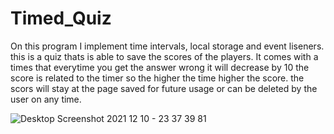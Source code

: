 # Timed_Quiz
On this program I implement time intervals, local storage and event liseners. this is a quiz thats is able to save the scores of the players.
It comes with a times that everytime you get the answer wrong it will decrease by 10 the score is related to the timer so the higher the time higher the score. 
the scors will stay at the page saved for future usage or can be deleted by the user on any time. 

![Desktop Screenshot 2021 12 10 - 23 37 39 81](https://user-images.githubusercontent.com/93230917/145665485-e4c50e0f-41fe-41b2-8468-9064b44835ef.png)
